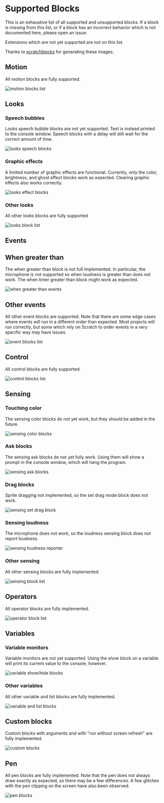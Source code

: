# Supported Blocks

This is an exhaustive list of all supported and unsupported blocks.
If a block is missing from this list, or if a block has an incorrect
behavior which is not documented here, please open an issue.

Extensions which are not yet supported are not on this list.

Thanks to [scratchblocks](https://scratchblocks.github.io/) for generating these images.

## Motion

All motion blocks are fully supported.

![motion blocks list](scratchblocks/svg/motion.svg)

## Looks

### Speech bubbles

Looks speech bubble blocks are not yet supported. Text is instead printed to the console window. Speech blocks with a delay will still wait for the correct amount of time.

![looks speech blocks](scratchblocks/svg/looks_speech.svg)

### Graphic effects

A limited number of graphic effects are functional. Currently, only the color, brightness, and ghost effect blocks work as expected. Clearing graphic effects also works correctly.

![looks effect blocks](scratchblocks/svg/looks_effects.svg)

### Other looks

All other looks blocks are fully supported

![looks block list](scratchblocks/svg/looks.svg)

## Events

## When greater than

The when greater than block is not full implemented. In particular, the microphone is not supported so when loudness is greater than
does not work. The when timer greater than block might work as expected.

![when greater than events](scratchblocks/svg/events_greater.svg)

## Other events

All other event blocks are supported. Note that there are some edge cases where events will run in a different order than expected. Most projects will run correctly, but some which rely on Scratch to order events in a very specific way may have issues.

![event blocks list](scratchblocks/svg/events.svg)

## Control

All control blocks are fully supported.

![control blocks list](scratchblocks/svg/control.svg)

## Sensing

### Touching color

The sensing color blocks do not yet work, but they should be added
in the future.

![sensing color blocks](scratchblocks/svg/sensing_color.svg)

### Ask blocks

The sensing ask blocks do not yet fully work. Using them will show
a prompt in the console window, which will hang the program.

![sensing ask blocks](scratchblocks/svg/sensing_ask.svg)

### Drag blocks

Sprite dragging not implemented, so the set drag mode block does not work.

![sensing set drag block](scratchblocks/svg/sensing_drag.svg)

### Sensing loudness

The microphone does not work, so the loudness sensing block does
not report loudness.

![sensing loudness reporter](scratchblocks/svg/sensing_loudness.svg)

### Other sensing

All other sensing blocks are fully implemented.

![sensing block list](scratchblocks/svg/sensing.svg)

## Operators

All operator blocks are fully implemented.

![operator block list](scratchblocks/svg/operators.svg)

## Variables

### Variable monitors

Variable monitors are not yet supported. Using the show block on
a variable will print its current value to the console, however.

![variable show/hide blocks](scratchblocks/svg/variable_monitors.svg)

### Other variables

All other variable and list blocks are fully implemented.

![variable and list blocks](scratchblocks/svg/variables.svg)

## Custom blocks

Custom blocks with arguments and with "run without screen refresh"
are fully implemented.

![custom blocks](scratchblocks/svg/custom.svg)

## Pen

All pen blocks are fully implemented. Note that the pen does not always
draw exactly as expected, so there may be a few differences. A few
glitches with the pen clipping on the screen have also been observed.

![pen blocks](scratchblocks/svg/pen.svg)
